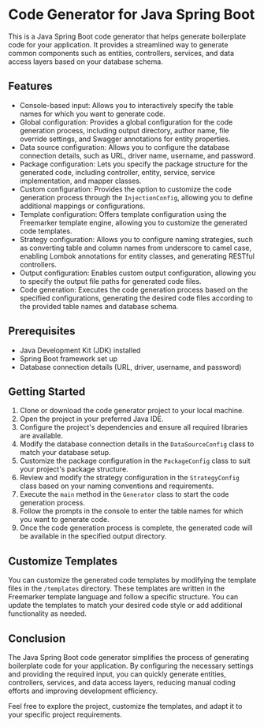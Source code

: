 # Code Generator for Java Spring Boot

This is a Java Spring Boot code generator that helps generate boilerplate code for your application. It provides a streamlined way to generate common components such as entities, controllers, services, and data access layers based on your database schema.

## Features

- Console-based input: Allows you to interactively specify the table names for which you want to generate code.
- Global configuration: Provides a global configuration for the code generation process, including output directory, author name, file override settings, and Swagger annotations for entity properties.
- Data source configuration: Allows you to configure the database connection details, such as URL, driver name, username, and password.
- Package configuration: Lets you specify the package structure for the generated code, including controller, entity, service, service implementation, and mapper classes.
- Custom configuration: Provides the option to customize the code generation process through the `InjectionConfig`, allowing you to define additional mappings or configurations.
- Template configuration: Offers template configuration using the Freemarker template engine, allowing you to customize the generated code templates.
- Strategy configuration: Allows you to configure naming strategies, such as converting table and column names from underscore to camel case, enabling Lombok annotations for entity classes, and generating RESTful controllers.
- Output configuration: Enables custom output configuration, allowing you to specify the output file paths for generated code files.
- Code generation: Executes the code generation process based on the specified configurations, generating the desired code files according to the provided table names and database schema.

## Prerequisites

- Java Development Kit (JDK) installed
- Spring Boot framework set up
- Database connection details (URL, driver, username, and password)

## Getting Started

1. Clone or download the code generator project to your local machine.
2. Open the project in your preferred Java IDE.
3. Configure the project's dependencies and ensure all required libraries are available.
4. Modify the database connection details in the `DataSourceConfig` class to match your database setup.
5. Customize the package configuration in the `PackageConfig` class to suit your project's package structure.
6. Review and modify the strategy configuration in the `StrategyConfig` class based on your naming conventions and requirements.
7. Execute the `main` method in the `Generator` class to start the code generation process.
8. Follow the prompts in the console to enter the table names for which you want to generate code.
9. Once the code generation process is complete, the generated code will be available in the specified output directory.

## Customize Templates

You can customize the generated code templates by modifying the template files in the `/templates` directory. These templates are written in the Freemarker template language and follow a specific structure. You can update the templates to match your desired code style or add additional functionality as needed.

## Conclusion

The Java Spring Boot code generator simplifies the process of generating boilerplate code for your application. By configuring the necessary settings and providing the required input, you can quickly generate entities, controllers, services, and data access layers, reducing manual coding efforts and improving development efficiency.

Feel free to explore the project, customize the templates, and adapt it to your specific project requirements.